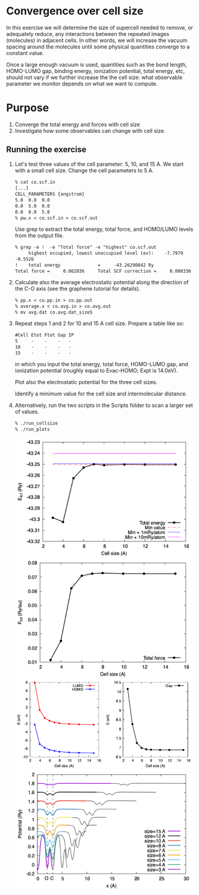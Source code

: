 # Convergence over cell size

In this exercise we will determine the size of supercell needed to remove, or adequately reduce, any interactions between the repeated images (molecules) in adjacent cells. In other words, we will increase the vacuum spacing around the molecules until some physical quantities converge to a constant value.

Once a large enough vacuum is used, quantities such as the bond length, HOMO-LUMO gap, binding energy, ionization potential, total energy, etc, should not vary if we further increase the the cell size: what observable parameter we monitor depends on what we want to compute.

# Purpose
  1. Converge the total energy and forces with cell size
  2. Investigate how some observables can change with cell size.

## Running the exercise
  1. Let's test three values of the cell parameter: 5, 10, and 15 A. We start with a small cell size. Change the cell parameters to 5 A.
     ```
     % cat co.scf.in
     [...]
     CELL_PARAMETERS {angstrom}
     5.0  0.0  0.0
     0.0  5.0  0.0
     0.0  0.0  5.0
     % pw.x < co.scf.in > co.scf.out
     ```
     Use grep to extract the total energy, total force, and HOMO/LUMO levels from the output file.
     ```
     % grep -e !  -e "Total force" -e "highest" co.scf.out 
          highest occupied, lowest unoccupied level (ev):    -7.7979   -0.5526
     !    total energy              =     -43.26290842 Ry
     Total force =     0.062036     Total SCF correction =     0.000336
     ```

  2. Calculate also the average electrostatic potential along the direction of the C-O axis (see the graphene tutorial for details).
     ```
     % pp.x < co.pp.in > co.pp.out
     % average.x < co.avg.in > co.avg.out
     % mv avg.dat co.avg.dat_size5

  3. Repeat steps 1 and 2 for 10 and 15 A cell size. Prepare a table like so:
     ```
     #Cell Etot Ftot Gap IP
     5     -    -    -   -
     10    -    -    -   -
     15    -    -    -   -
     ```
     in which you input the total energy, total force, HOMO-LUMO gap, and ionization potential (roughly equal to Evac-HOMO; Expt is 14.0eV).

     Plot also the electrostatic potential for the three cell sizes. 

     Identify a minimum value for the cell size and intermolecular distance.

  4. Alternatively, run the two scripts in the Scripts folder to scan a larger set of values.

     ```
     % ./run_cellsize
     % ./run_plots
     ```

     ![bond vs size](Ref/Etot_vs_cell.dat.png?raw=true "potential vs cell size")
     ![bond vs size](Ref/Force_vs_cell.dat.png?raw=true "potential vs cell size")
     ![bond vs size](Ref/Gap_vs_cell.dat.png?raw=true "potential vs cell size")
     ![bond vs size](Ref/Pot_vs_cell.dat.png?raw=true "potential vs cell size")

